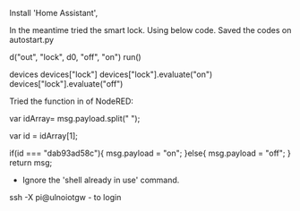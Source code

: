 
Install 'Home Assistant', 

In the meantime tried the smart lock. Using below code. Saved the codes on autostart.py

d("out", "lock", d0, "off", "on")
run()

devices
devices["lock"]
devices["lock"].evaluate("on")
devices["lock"].evaluate("off")

Tried the function in of NodeRED:

var idArray= msg.payload.split(" ");

var id = idArray[1];

if(id === "dab93ad58c"){
    msg.payload = "on";
}else{
    msg.payload = "off";
}
return msg;

* Ignore the 'shell already in use' command. 

ssh -X pi@ulnoiotgw - to login
